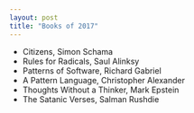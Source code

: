 ```yaml
---
layout: post
title: "Books of 2017"
---
```


- Citizens, Simon Schama
- Rules for Radicals, Saul Alinksy
- Patterns of Software, Richard Gabriel
- A Pattern Language, Christopher Alexander
- Thoughts Without a Thinker, Mark Epstein
- The Satanic Verses, Salman Rushdie
